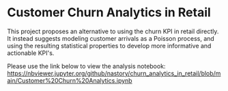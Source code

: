 # Customer Churn Analytics in Retail

This project proposes an alternative to using the churn KPI in retail directly. It instead suggests modeling customer arrivals as a Poisson process,
and using the resulting statistical properties to develop more informative and actionable KPI's.

Please use the link below to view the analysis notebook:
https://nbviewer.jupyter.org/github/nastory/churn_analytics_in_retail/blob/main/Customer%20Churn%20Analytics.ipynb
